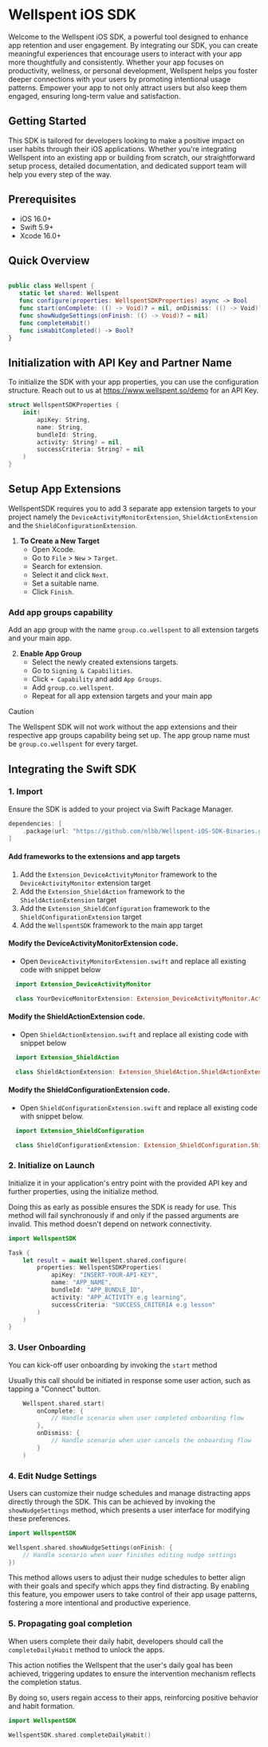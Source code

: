 # Wellspent iOS SDK

Welcome to the Wellspent iOS SDK, a powerful tool designed to enhance app retention and user engagement. By integrating our SDK, you can create meaningful experiences that encourage users to interact with your app more thoughtfully and consistently. Whether your app focuses on productivity, wellness, or personal development, Wellspent helps you foster deeper connections with your users by promoting intentional usage patterns. Empower your app to not only attract users but also keep them engaged, ensuring long-term value and satisfaction.


## Getting Started

This SDK is tailored for developers looking to make a positive impact on user habits through their iOS applications. Whether you're integrating Wellspent into an existing app or building from scratch, our straightforward setup process, detailed documentation, and dedicated support team will help you every step of the way.

## Prerequisites

* iOS 16.0+ 
* Swift 5.9+
* Xcode 16.0+

## Quick Overview

```swift

public class Wellspent {
   static let shared: Wellspent
   func configure(properties: WellspentSDKProperties) async -> Bool
   func start(onComplete: (() -> Void)? = nil, onDismiss: (() -> Void)? = nil)
   func showNudgeSettings(onFinish: (() -> Void)? = nil)
   func completeHabit()
   func isHabitCompleted() -> Bool?
}

```

## Initialization with API Key and Partner Name

To initialize the SDK with your app properties, you can use the configuration structure. Reach out to us at 
https://www.wellspent.so/demo for an API Key.

```swift
struct WellspentSDKProperties {
    init(
        apiKey: String,
        name: String,
        bundleId: String,
        activity: String? = nil,
        successCriteria: String? = nil
    )
}
```

## Setup App Extensions

WellspentSDK requires you to add 3 separate app extension targets to your project namely the `DeviceActivityMonitorExtension`, `ShieldActionExtension` and the `ShieldConfigurationExtension`.

1. **To Create a New Target**
   - Open Xcode.
   - Go to `File` > `New` > `Target`.
   - Search for extension.
   - Select it and click `Next`.
   - Set a suitable name.
   - Click `Finish`.

###  Add app groups capability

Add an app group with the name `group.co.wellspent` to all extension targets and your main app. 

2. **Enable App Group**
   - Select the newly created extensions targets.
   - Go to `Signing & Capabilities`.
   - Click `+ Capability` and add `App Groups`.
   - Add `group.co.wellspent`.
   - Repeat for all app extension targets and your main app

> [!CAUTION]
> The Wellspent SDK will not work without the app extensions and their respective app groups
> capability being set up. The app group name must be `group.co.wellspent` for every target.

## Integrating the Swift SDK

### 1. Import

Ensure the SDK is added to your project via Swift Package Manager.

```swift
dependencies: [
    .package(url: "https://github.com/nlbb/Wellspent-iOS-SDK-Binaries.git", branch: "main")
]
```
#### Add frameworks to the extensions and app targets

1. Add the `Extension_DeviceActivityMonitor` framework to the `DeviceActivityMonitor` extension target
2. Add the `Extension_ShieldAction` framework to the `ShieldActionExtension` target
3. Add the `Extension_ShieldConfiguration` framework to the `ShieldConfigurationExtension` target
4. Add the `WellspentSDK` framework to the main app target 

#### Modify the DeviceActivityMonitorExtension code. 

   - Open `DeviceActivityMonitorExtension.swift` and replace all existing code with snippet below
  
  ```swift
    import Extension_DeviceActivityMonitor

    class YourDeviceMonitorExtension: Extension_DeviceActivityMonitor.ActivityMonitorExtension {}

  ```

#### Modify the ShieldActionExtension code. 

   - Open `ShieldActionExtension.swift` and replace all existing code with snippet below
  
  ```swift
    import Extension_ShieldAction

    class ShieldActionExtension: Extension_ShieldAction.ShieldActionExtension {}
  ```


#### Modify the ShieldConfigurationExtension code. 

   - Open `ShieldConfigurationExtension.swift` and replace all existing code with snippet below.
  
  ```swift
    import Extension_ShieldConfiguration

    class ShieldConfigurationExtension: Extension_ShieldConfiguration.ShieldConfigurationExtension {}

  ```

### 2. Initialize on Launch

Initialize it in your application's entry point with the provided API key and
further properties, using the initialize method.

Doing this as early as possible ensures the SDK is ready for use.
This method will fail synchronously if and only if the passed arguments are
invalid. This method doesn't depend on network connectivity.

```swift
import WellspentSDK

Task {
    let result = await Wellspent.shared.configure(
        properties: WellspentSDKProperties(
            apiKey: "INSERT-YOUR-API-KEY",
            name: "APP_NAME",
            bundleId: "APP_BUNDLE_ID",
            activity: "APP_ACTIVITY e.g learning",
            successCriteria: "SUCCESS_CRITERIA e.g lesson"
        )
    )
} 
```

### 3. User Onboarding

You can kick-off user onboarding by invoking the `start` method

Usually this call should be initiated in response some user action, such as
tapping a "Connect" button.

```swift
    Wellspent.shared.start(
        onComplete: {
            // Handle scenario when user completed onboarding flow
        },
        onDismiss: {
            // Handle scenario when user cancels the onboarding flow
        }
    )
```


### 4. Edit Nudge Settings

Users can customize their nudge schedules and manage distracting apps directly through the SDK. This can be achieved by invoking the `showNudgeSettings` method, which presents a user interface for modifying these preferences.

```swift
import WellspentSDK

Wellspent.shared.showNudgeSettings(onFinish: {
    // Handle scenario when user finishes editing nudge settings
})
```

This method allows users to adjust their nudge schedules to better align with their goals and specify which apps they find distracting. By enabling this feature, you empower users to take control of their app usage patterns, fostering a more intentional and productive experience.


### 5. Propagating goal completion

When users complete their daily habit, developers should call the `completeDailyHabit` method to unlock the apps. 

This action notifies the Wellspent that the user's daily goal has been achieved, triggering updates to ensure the intervention mechanism reflects the completion status. 

By doing so, users regain access to their apps, reinforcing positive behavior and habit formation.

```swift
import WellspentSDK

WellspentSDK.shared.completeDailyHabit()
```
